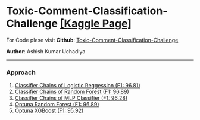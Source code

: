 # Toxic-Comment-Classification-Challenge [\[Kaggle Page\]](https://www.kaggle.com/c/jigsaw-toxic-comment-classification-challenge/overview)

For Code plese visit **Github**: [Toxic-Comment-Classification-Challenge](https://github.com/akuresonite/Toxic-Comment-Classification-Challenge/tree/main)

**Author**:  Ashish Kumar Uchadiya

---

### Approach

1. [Classifier Chains of Logistic Reggession (F1: 96.81)](https://github.com/akuresonite/Toxic-Comment-Classification-Challenge/blob/main/_11.1_Chain_LR.ipynb)
2. [Classifier Chains of Random Forest (F1: 96.89)](https://github.com/akuresonite/Toxic-Comment-Classification-Challenge/blob/main/_11.2_Chain_RF.ipynb)
3. [Classifier Chains of MLP Classifier (F1: 96.28)](https://github.com/akuresonite/Toxic-Comment-Classification-Challenge/blob/main/_11.3_Chain_MLP.ipynb)
4. [Optuna Random Forest (F1: 96.89)](https://github.com/akuresonite/Toxic-Comment-Classification-Challenge/blob/main/_2.2_RF_Optuna.ipynb)
5. [Optuna XGBoost (F1: 95.92)](https://github.com/akuresonite/Toxic-Comment-Classification-Challenge/blob/main/_5.3_XGB_Optuna.ipynb)

